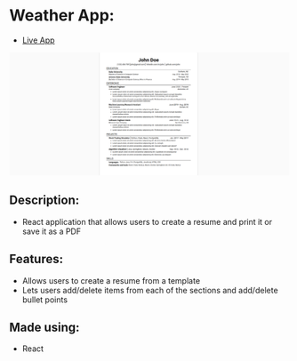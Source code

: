 # **Weather App**: 
* [Live App](https://hcw0.github.io/cv-application/)

![preview-image](./src/preview.png)

## **Description**:
* React application that allows users to create a resume and print it or save it as a PDF
## **Features:**
* Allows users to create a resume from a template
* Lets users add/delete items from each of the sections and add/delete bullet points
## **Made using:**
* React

